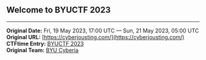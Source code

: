 ## Welcome to BYUCTF 2023

<!-- The second iteration of BYUCTF will be held in May of 2023! The CTF will have beginner- to intermediate-level challenges during the 36-hour period. Categories will include web, crypto, OSINT, forensics, rev, pwn, jail, and misc. There is no team size limit.

https://discord.gg/76UhnuQXqS -->

---
**Original Date:** Fri, 19 May 2023, 17:00 UTC — Sun, 21 May 2023, 05:00 UTC<br>
**Original URL:** [https://cyberjousting.com/](https://cyberjousting.com/)<br>
**CTFtime Entry:** [BYUCTF 2023](https://ctftime.org/event/1935)<br>
**Original Team:** [BYU Cyberia](https://ctftime.org/team/155711)<br>